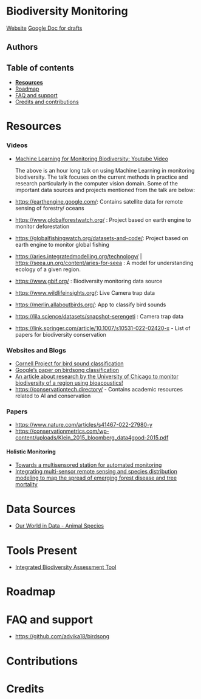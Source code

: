 # **Biodiversity Monitoring** 

[Website](https://advika18.github.io/biodiversity-monitoring)
[Google Doc for drafts](https://docs.google.com/document/d/1wllAIWvykxWAXd8Do_8tTl_uuy-tEECO3m4AX5Cj9xk/edit?usp=sharing)

## Authors

## Table of contents

- [**Resources**](#resources)
- [Roadmap](#roadmap)
- [FAQ and support](#faq-and-support)
- [Credits and contributions](#credits)

# Resources

### Videos
* [Machine Learning for Monitoring Biodiversity: Youtube Video](https://www.youtube.com/watch?v=PpdNGjOtC20)

	The above is an hour long talk on using Machine Learning in monitoring biodiversity. The talk focuses on the current methods in practice and research particularly in the computer vision domain. Some of the important data sources and projects mentioned from the talk are below:

* https://earthengine.google.com/: Contains satellite data for remote sensing of forestry/ oceans
* https://www.globalforestwatch.org/ : Project based on earth engine to monitor deforestation
* https://globalfishingwatch.org/datasets-and-code/: Project based on earth engine to monitor global fishing
* https://aries.integratedmodelling.org/technology/  | https://seea.un.org/content/aries-for-seea : A model for understanding ecology of a given region. 
* https://www.gbif.org/ : Biodiversity monitoring data source
* https://www.wildlifeinsights.org/:  Live Camera trap data
* https://merlin.allaboutbirds.org/: App to classify bird sounds
* https://lila.science/datasets/snapshot-serengeti : Camera trap data
* https://link.springer.com/article/10.1007/s10531-022-02420-x - List of papers for biodiversity conservation

### Websites and Blogs								
* [Cornell Project for bird sound classification](https://birdnet.cornell.edu/)
* [Google’s paper on birdsong classification](https://ai.googleblog.com/2022/01/separating-birdsong-in-wild-for.html)
*  [An article about research by the University of Chicago to monitor biodiversity of a region using bioacoustics!](https://phys.org/news/2021-11-ai-species-biodiversity.html)
* https://conservationtech.directory/ - Contains academic resources related to AI and conservation

	
### Papers
* https://www.nature.com/articles/s41467-022-27980-y
* https://conservationmetrics.com/wp-content/uploads/Klein_2015_bloomberg_data4good-2015.pdf
#### Holistic Monitoring
* [Towards a multisensored station for automated monitoring](https://www.sciencedirect.com/science/article/pii/S1439179122000032)
* [Integrating multi-sensor remote sensing and species distribution modeling to
map the spread of emerging forest disease and tree mortality](https://www.fs.fed.us/psw/publications/efh/psw_2019_he001.pdf)

# Data Sources
* [Our World in Data - Animal Species](https://ourworldindata.org/biodiversity)


# Tools Present
* [Integrated Biodiversity Assessment Tool](https://www.ibat-alliance.org/)


# Roadmap


# FAQ and support
* https://github.com/advika18/birdsong


# Contributions



# Credits

